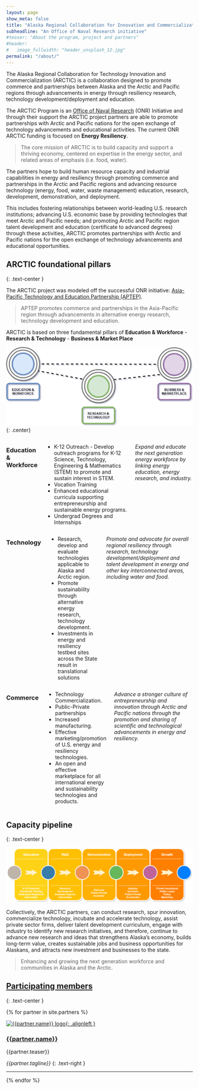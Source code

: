 ```yaml
---
layout: page
show_meta: false
title: "Alaska Regional Collaboration for Innovation and Commercialization Program"
subheadline: "An Office of Naval Research initiative"
#teaser: "About the program, project and partners"
#header:
#   image_fullwidth: "header_unsplash_12.jpg"
permalink: "/about/"
---
```


The Alaska Regional Collaboration for Technology Innovation and Commercialization (ARCTIC) is a collaboration designed to promote commerce and partnerships between Alaska and the Arctic and Pacific regions through advancements in energy through resiliency research, technology development/deployment and education.

The ARCTIC Program is an  [Office of Naval Research](https://www.onr.navy.mil/) (ONR)  Initiative and through their support the ARCTIC project partners are able to promote partnerships with Arctic and Pacific nations for the open exchange of technology advancements and educational activities. The current ONR ARCTIC funding is focused on **Energy Resiliency**.   

> The core mission of ARCTIC is to build capacity and support a thriving economy, centered on expertise in the energy sector, and related areas of emphasis (i.e. food, water).

The partners hope to build human resource capacity and industrial capabilities in energy and resiliency through promoting commerce and partnerships in the Arctic and Pacific regions and advancing resource technology (energy, food, water, waste management) education, research, development, demonstration, and deployment.

This includes fostering relationships between world-leading U.S. research institutions; advancing U.S. economic base by providing technologies that meet Arctic and Pacific needs; and promoting Arctic and Pacific region talent development and education (certificate to advanced degrees) through these activities, ARCTIC promotes partnerships with Arctic and Pacific nations for the open exchange of technology advancements and educational opportunities.

## ARCTIC foundational pillars
{: .text-center }

The ARCTIC project was modeled off the successful ONR initiative: [Asia-Pacific Technology and Education Partnership (APTEP)](https://www.aptec.net).

> APTEP promotes commerce and partnerships in the Asia-Pacific region through advancements in alternative energy research, technology development and education.

ARCTIC is based on three fundamental pillars of **Education & Workforce** - **Research & Technology** - **Business & Market Place**

![ARCTIC pillars Education & Workforce - Research & Technology - Business & Market Place](/images/arctic_aptec_pillar-diagram.png){: .center}


<div class="row t30"><div class="medium-4 columns" markdown="block">

### Education & Workforce
* K-12 Outreach - Develop outreach programs for K-12 Science, Technology, Engineering & Mathematics (STEM) to promote and sustain interest in STEM.
* Vocation Training
* Enhanced educational curricula supporting entrepreneurship and sustainable energy programs.
* Undergrad Degrees and Internships

_Expand and educate the next generation energy workforce by linking energy education, energy research, and industry._

</div><!-- /.medium-4.columns -->
<div class="medium-4 columns" markdown="block">

### Technology
* Research, develop and evaluate technologies applicable to Alaska and Arctic region.
* Promote sustainability through alternative energy research, technology development.
* Investments in energy and resiliency testbed sites across the State result in translational solutions

_Promote and advocate for overall regional resiliency through research, technology development/deployment and talent development in energy and other key interconnected areas, including water and food._

</div><!-- /.medium-4.columns -->
<div class="medium-4 columns" markdown="block">

### Commerce
* Technology Commercialization.
* Public-Private partnerships
* Increased manufacturing.
* Effective marketing/promotion of U.S. energy and resiliency technologies.
* An open and effective marketplace for all international energy and sustainability technologies and products.

_Advance a stronger culture of entrepreneurship and innovation through Arctic and Pacific nations through the promotion and sharing of scientific and technological advancements in energy and resiliency._

</div><!-- /.medium-4.columns --></div><!-- /.row -->

## Capacity pipeline
{: .text-center }


![capacity pipeline](/images/capacity_pipeline.png)


Collectively, the ARCTIC partners, can conduct research, spur innovation, commercialize technology, incubate and accelerate technology, assist private sector firms, deliver talent development curriculum, engage with industry to identify new research initiatives, and therefore, continue to advance new research and ideas that strengthens Alaska’s economy, builds long-term value, creates sustainable jobs and business opportunities for Alaskans, and attracts new investment and businesses to the state.

> Enhancing and growing the next generation workforce and communities in Alaska and the Arctic.

## [Participating members](/partners)
{: .text-center }

{% for partner in site.partners %}

[![{{partner.name}} logo]({{partner.logo}}){: .alignleft }]({{partner.website}})

### [{{partner.name}}](/partners/)

{{partner.teaser}}

_{{partner.tagline}}_
{: .text-right }

---


{% endfor %}
